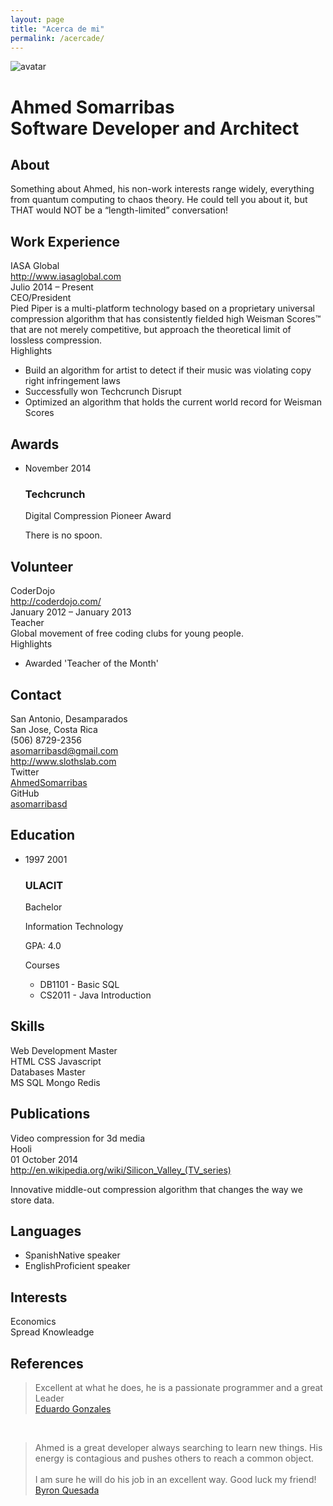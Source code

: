 ```yaml
---
layout: page
title: "Acerca de mi"
permalink: /acercade/
---
```


<!--
<div class="row">
	<div class="col-md-8">
		Creativo y proactivo, con mas de 15 a&nacute;os de experiencia en Desarrollo de aplicaciones y Tecnologia en general.
	 <br><br />
		Creo que la determinacion, una actitud positiva y trabajo fuerte son base para alcanzar las metas.

	</div>
	<div class="col-md-4" style="float:right;box-shadow: 0px 1px 4px rgba(0, 0, 0, 0.15);">
			<img src="/images/AhmedSomarribas.jpg">
	</div>
</div>
<div class="row">
	<div class="col-md-12">
		
		<h3>Informaci&oacute;n de Contacto</h3>
		<br>
		https://github.com/asomarribasd
		<br>
		Email: asomarribasd@hotmail.com
		<br>
		Google Talk/IM: asomarribasd@google.com
		<br>
		Twitter: https://twitter.com/AhmedSomarribas
		<br>
		Skype: ahmed.somarribas
	
	</div>
</div>
-->

<div class="container">
      <div class="row">
        <div class="col-xs-12">
          <div id="photo-header" class="text-center">
            <!-- PHOTO (AVATAR) -->
            <div id="photo">
              <img src="//www.gravatar.com/avatar/9acdb04e603c1cac2b893190f6dd5911?s=200&amp;r=pg&amp;d=mm" alt="avatar">
            </div>
            <div id="text-header">
              <h1>Ahmed Somarribas<br><span>Software Developer and Architect</span></h1>
            </div>
          </div>
        </div>
      </div>
      <div class="row">
        <div class="col-xs-12 col-sm-7">
          <!-- ABOUT ME -->
          <div class="box">
            <h2><i class="fa fa-user ico"></i> About</h2>
            <p>Something about Ahmed, his non-work interests range widely, everything from quantum computing to chaos theory. He could tell you about it, but THAT would NOT be a “length-limited” conversation!</p>
          </div>
          <!-- WORK EXPERIENCE -->
          <div class="box">
            <h2><i class="fa fa-suitcase ico"></i> Work Experience</h2>
              <div class="job clearfix">
                <div class="row">
                  <div class="details">
                    <div class="where">IASA Global</div>
                    <div class="address">
                      <a href="http://piedpiper.com" target="_blank"><i class="fa fa-globe ico"></i> http://www.iasaglobal.com</a>
                    </div>
                    <div class="year">Julio 2014 – Present</div>
                  </div>
                </div>
                <div class="row">
                  <div class="job-details col-xs-11">
                    <div class="profession">CEO/President</div>
                    <div class="description">
                      Pied Piper is a multi-platform technology based on a proprietary universal compression algorithm that has consistently fielded high Weisman Scores™ that are not merely competitive, but approach the theoretical limit of lossless compression.
                      <div class="highlights">Highlights</div>
                      <ul class="list-group">
                        <li class="list-group-item">Build an algorithm for artist to detect if their music was violating copy right infringement laws</li>
                        <li class="list-group-item">Successfully won Techcrunch Disrupt</li>
                        <li class="list-group-item">Optimized an algorithm that holds the current world record for Weisman Scores</li>
                      </ul>
                    </div>
                  </div>
                </div>
              </div>
          </div>
          <!-- AWARDS -->
          <div class="box">
            <h2><i class="fa fa-certificate ico"></i> Awards</h2>
            <ul id="awards" class="clearfix">
              <li>
                <div class="year pull-left">November  2014</div>
                <div class="description pull-right">
                  <h3>Techcrunch</h3>
                  <p><i class="fa fa-trophy ico"></i> Digital Compression Pioneer Award</p>
                  <p>There is no spoon.</p>
                </div>
              </li>
            </ul>
          </div>
          <!-- VOLUNTEER -->
          <div class="box">
            <h2><i class="fa fa-group ico"></i> Volunteer</h2>
              <div class="job clearfix">
                <div class="row">
                  <div class="details">
                    <div class="where">CoderDojo</div>
                    <div class="address">
                      <a href="http://coderdojo.com/" target="_blank"><i class="fa fa-globe ico"></i> http://coderdojo.com/</a>
                    </div>
                    <div class="year">January 2012 – January 2013</div>
                  </div>
                </div>
                <div class="row">
                  <div class="col-xs-11 pull-right">
                    <div class="profession">Teacher</div>
                    <div class="description">
                      Global movement of free coding clubs for young people.
                      <div class="highlights">Highlights</div>
                      <ul class="list-group">
                        <li class="list-group-item">Awarded 'Teacher of the Month'</li>
                      </ul>
                    </div>
                  </div>
                </div>
              </div>
          </div>
        </div>
        <div class="col-xs-12 col-sm-5">
          <!-- CONTACT -->
          <div class="box clearfix">
            <h2><i class="fa fa-bullseye ico"></i> Contact</h2>
            <div class="contact-item">
              <div class="icon pull-left text-center"><span class="fa fa-map-marker fa-fw"></span></div>
              <div class="title pull-right">San Antonio, Desamparados</div>
              <div class="description pull-right">San Jose, Costa Rica</div>
            </div>
            <div class="contact-item">
              <div class="icon pull-left text-center"><span class="fa fa-phone fa-fw"></span></div>
              <div class="title only pull-right">(506) 8729-2356</div>
            </div>
            <div class="contact-item">
              <div class="icon pull-left text-center"><span class="fa fa-envelope fa-fw"></span></div>
              <div class="title only pull-right"><a href="mailto:asomarribasd@gmail.com" target="_blank">asomarribasd@gmail.com</a></div>
            </div>
            <div class="contact-item">
              <div class="icon pull-left text-center"><span class="fa fa-globe fa-fw"></span></div>
              <div class="title only pull-right"><a href="http://www.slothslab.com" target="_blank">http://www.slothslab.com</a></div>
            </div>
            <div class="contact-item">
              <div class="icon pull-left text-center"><span class="fa fa-twitter-square fa-fw"></span></div>
              <div class="title pull-right">Twitter</div>
              <div class="description pull-right"><a href="https://twitter.com/AhmedSomarribas" target="_blank">AhmedSomarribas</a></div>
            </div>
            <div class="contact-item">
              <div class="icon pull-left text-center"><span class="fa fa-soundcloud fa-fw"></span></div>
              <div class="title pull-right">GitHub</div>
              <div class="description pull-right"><a href="https://github.com/asomarribasd" target="_blank">asomarribasd</a></div>
            </div>
          </div>
          <!-- EDUCATION -->
          <div class="box">
            <h2><i class="fa fa-university ico"></i> Education</h2>
            <ul id="education" class="clearfix">
              <li>
                <div class="year pull-left">1997 2001</div>
                <div class="description pull-right">
                  <h3>ULACIT</h3>
                  <p><i class="fa fa-graduation-cap ico"></i> Bachelor</p>
                  <p>Information Technology</p>
                  <p>
                    GPA: 4.0
                  </p>
                    <div>Courses</div>
                    <ul class="list-group">
                      <li class="list-group-item">DB1101 - Basic SQL</li>
                      <li class="list-group-item">CS2011 - Java Introduction</li>
                    </ul>
                </div>
              </li>
            </ul>
          </div>
          <!-- SKILLS -->
          <div class="box">
            <h2><i class="fa fa-tasks ico"></i> Skills</h2>
            <div class="skills clearfix">
              <div class="item-skills">
                  Web Development
                  <span class="skill-level">Master</span>
              </div>
              <div class="col-sm-offset-1 col-sm-12 clearfix">
                <span class="skill badge">HTML</span>
                <span class="skill badge">CSS</span>
                <span class="skill badge">Javascript</span>
              </div>
            </div>
            <div class="skills clearfix">
              <div class="item-skills">
                  Databases
                  <span class="skill-level">Master</span>
              </div>
              <div class="col-sm-offset-1 col-sm-12 clearfix">
                <span class="skill badge">MS SQL</span>
                <span class="skill badge">Mongo</span>
                <span class="skill badge">Redis</span>
              </div>
            </div>
          </div>
          <!-- PUBLICATIONS -->
          <div class="box">
            <h2><i class="fa fa-book ico"></i> Publications</h2>
            <div class="publication panel panel-default">
              <div class="panel-heading">
                <div class="name panel-title">Video compression for 3d media</div>
              </div>
              <div class="panel-body">
                <div class="publisher"><i class="fa fa-bookmark ico"></i> Hooli</div>
                <div class="year">01 October  2014</div>
                <div class="address">
                  <a href="http://en.wikipedia.org/wiki/Silicon_Valley_(TV_series)" target="_blank"><i class="fa fa-globe ico"></i> http://en.wikipedia.org/wiki/Silicon_Valley_(TV_series)</a>
                </div>
                <p>Innovative middle-out compression algorithm that changes the way we store data.</p>
              </div>
            </div>
          </div>
          <!-- LANGUAGES -->
          <div class="box">
            <h2><i class="fa fa-language ico"></i> Languages</h2>
            <ul class="list-group">
              <li class=" list-group-item">Spanish<span class="skill badge pull-right">Native speaker</span></li>
              <li class=" list-group-item">English<span class="skill badge pull-right">Proficient speaker</span></li>
            </ul>
          </div>
          <!-- HOBBIES -->
          <div class="box">
            <h2><i class="fa fa-heart ico"></i> Interests</h2>
            <div class="interests clearfix">
              <div class="item-interests">
                  Economics
              </div>
              <div class="col-sm-offset-1 col-sm-12 clearfix">
                <span class="interest badge">Spread Knowleadge</span>
                <span class="interest badge"></span>
              </div>
            </div>
          </div>
          <div class="box">
            <h2><i class="fa fa-check-square ico"></i> References</h2>
            <blockquote>
              <div>Excellent at what he does, he is a passionate programmer and a great Leader</div>
              <footer>
                <a href="" target="_blank">Eduardo Gonzales</a>
              </footer>
            </blockquote><br>
            <blockquote>
              <div>Ahmed is a great developer always searching to learn new things. His energy is contagious and pushes others to reach a common object. 
<br><br>
I am sure he will do his job in an excellent way. Good luck my friend!</div>
              <footer>
                <a href="" target="_blank">Byron Quesada</a>
              </footer>
            </blockquote><br>
          </div>
        </div>
      </div>
    </div>